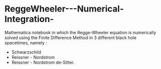 # ReggeWheeler---Numerical-Integration-
Mathematica notebook in which the Regge-Wheeler equation is numerically solved using the Finite Difference Method in 3 different black hole spacetimes, namely :
* Schwarzschild 
* Reissner - Nordstrom
* Reissner - Nordstrom de-Sitter.
